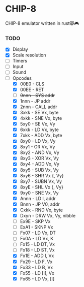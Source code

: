 # CHIP-8
CHIP-8 emulator written in rust😸🎮

### TODO
- [x] Display
- [x] Scale resolution
- [ ] Timers
- [ ] Input
- [ ] Sound
- [ ] Opcodes
    - [x] 00E0 - CLS
    - [x] 00EE - RET
    - [ ] <strike>0nnn - SYS addr</strike>
    - [x] 1nnn - JP addr
    - [x] 2nnn - CALL addr
    - [x] 3xkk - SE Vx, byte
    - [x] 4xkk - SNE Vx, byte
    - [x] 5xy0 - SE Vx, Vy
    - [x] 6xkk - LD Vx, byte
    - [x] 7xkk - ADD Vx, byte
    - [x] 8xy0 - LD Vx, Vy
    - [x] 8xy1 - OR Vx, Vy
    - [x] 8xy2 - AND Vx, Vy
    - [x] 8xy3 - XOR Vx, Vy
    - [x] 8xy4 - ADD Vx, Vy
    - [x] 8xy5 - SUB Vx, Vy
    - [x] 8xy6 - SHR Vx {, Vy}
    - [x] 8xy7 - SUBN Vx, Vy
    - [x] 8xyE - SHL Vx {, Vy}
    - [x] 9xy0 - SNE Vx, Vy
    - [x] Annn - LD I, addr
    - [x] Bnnn - JP V0, addr
    - [x] Cxkk - RND Vx, byte
    - [x] Dxyn - DRW Vx, Vy, nibble
    - [ ] Ex9E - SKP Vx
    - [ ] ExA1 - SKNP Vx
    - [ ] Fx07 - LD Vx, DT
    - [ ] Fx0A - LD Vx, K
    - [ ] Fx15 - LD DT, Vx
    - [ ] Fx18 - LD ST, Vx
    - [x] Fx1E - ADD I, Vx
    - [x] Fx29 - LD F, Vx
    - [x] Fx33 - LD B, Vx
    - [x] Fx55 - LD [I], Vx
    - [x] Fx65 - LD Vx, [I]
